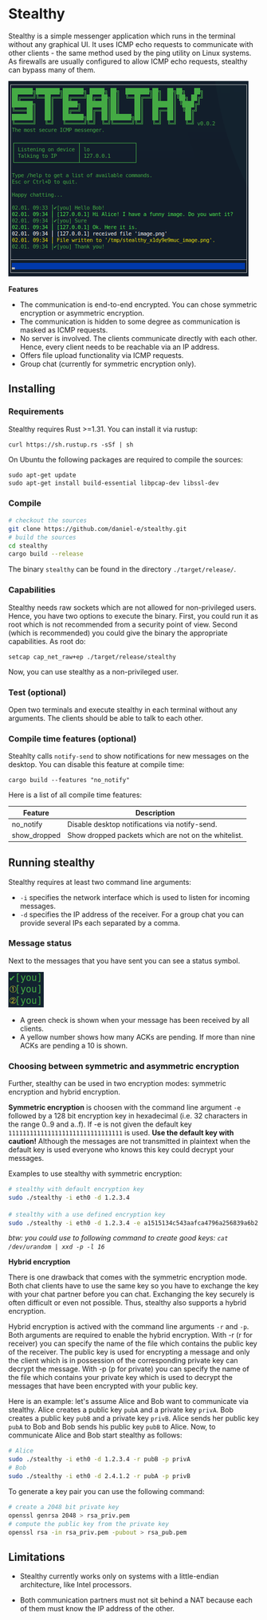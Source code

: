 # Stealthy

Stealthy is a simple messenger application which runs in the terminal without any graphical UI. It uses ICMP echo requests to communicate with other clients - the same method used by the ping utility on Linux systems. As firewalls are usually configured to allow ICMP echo requests, stealthy can bypass many of them.

![stealthy](screenshot.png)

**Features**

* The communication is end-to-end encrypted. You can chose symmetric encryption or asymmetric encryption.
* The communication is hidden to some degree as communication is masked as ICMP requests.
* No server is involved. The clients communicate directly with each other. Hence, every client needs to be reachable via an IP address.
* Offers file upload functionality via ICMP requests.
* Group chat (currently for symmetric encryption only).

## Installing

### Requirements

Stealthy requires Rust >=1.31. You can install it via rustup:

    curl https://sh.rustup.rs -sSf | sh

On Ubuntu the following packages are required to compile the sources:

    sudo apt-get update
    sudo apt-get install build-essential libpcap-dev libssl-dev
    
### Compile
```bash
# checkout the sources
git clone https://github.com/daniel-e/stealthy.git
# build the sources
cd stealthy
cargo build --release
```

The binary `stealthy` can be found in the directory `./target/release/`.

### Capabilities
Stealthy needs raw sockets which are not allowed for non-privileged users. Hence, you have two options to execute the binary. First, you could run it as root which is not recommended from a security point of view. Second (which is recommended) you could give the binary the appropriate capabilities. As root do:

    setcap cap_net_raw+ep ./target/release/stealthy

Now, you can use stealthy as a non-privileged user.

### Test (optional)

Open two terminals and execute stealthy in each terminal without any arguments. The clients should be able to talk to each other.

### Compile time features (optional)
Steahlty calls `notify-send` to show notifications for new messages on the desktop. You can disable this feature at compile time:

    cargo build --features "no_notify"

Here is a list of all compile time features:

| Feature | Description |
|---------|-------------|
| no_notify       | Disable desktop notifications via notify-send. |
| show_dropped    | Show dropped packets which are not on the whitelist. |

## Running stealthy

Stealthy requires at least two command line arguments:
* `-i` specifies the network interface which is used to listen for incoming messages.
* `-d` specifies the IP address of the receiver. For a group chat you can provide several IPs each separated by a comma.



### Message status

Next to the messages that you have sent you can see a status symbol.

![status](status.png)

* A green check is shown when your message has been received by all clients.
* A yellow number shows how many ACKs are pending. If more than nine ACKs are pending a 10 is shown.

### Choosing between symmetric and asymmetric encryption

Further, stealthy can be used in two encryption modes: symmetric encryption and hybrid encryption.

**Symmetric encryption** is choosen with the command line argument `-e` followed by a 128 bit encryption key in hexadecimal (i.e. 32 characters in the range 0..9 and a..f). If -e is not given the default key `11111111111111111111111111111111` is used. **Use the default key with caution!** Although the messages are not transmitted in plaintext when the default key is used everyone who knows this key could decrypt your messages.

Examples to use stealthy with symmetric encryption:
```bash
# stealthy with default encryption key
sudo ./stealthy -i eth0 -d 1.2.3.4

# stealthy with a use defined encryption key
sudo ./stealthy -i eth0 -d 1.2.3.4 -e a1515134c543aafca4796a256839a6b2
```

*btw: you could use to following command to create good keys: `cat /dev/urandom | xxd -p -l 16`*

**Hybrid encryption**

There is one drawback that comes with the symmetric encryption mode. Both chat clients have to use the same key so you have to exchange the key with your chat partner before you can chat. Exchanging the key securely is often difficult or even not possible. Thus, stealthy also supports a hybrid encryption.

Hybrid encryption is actived with the command line arguments `-r` and `-p`. Both arguments are required to enable the hybrid encryption. With -r (r for receiver) you can specify the name of the file which contains the public key of the receiver. The public key is used for encrypting a message and only the client which is in possession of the corresponding private key can decrypt the message. With -p (p for private) you can specify the name of the file which contains your private key which is used to decrypt the messages that have been encrypted with your public key.

Here is an example: let's assume Alice and Bob want to communicate via stealthy. Alice creates a public key `pubA` and a private key `privA`. Bob creates a public key `pubB` and a private key `privB`. Alice sends her public key `pubA` to Bob and Bob sends his public key `pubB` to Alice. Now, to communicate Alice and Bob start stealthy as follows:

```bash
# Alice
sudo ./stealthy -i eth0 -d 1.2.3.4 -r pubB -p privA
# Bob
sudo ./stealthy -i eth0 -d 2.4.1.2 -r pubA -p privB
```

To generate a key pair you can use the following command:

```bash
# create a 2048 bit private key
openssl genrsa 2048 > rsa_priv.pem
# compute the public key from the private key
openssl rsa -in rsa_priv.pem -pubout > rsa_pub.pem
```


## Limitations

* Stealthy currently works only on systems with a little-endian architecture, like Intel processors.

* Both communication partners must not sit behind a NAT because each of them must know the IP address of the other.

